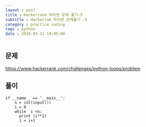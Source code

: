 ```yaml
---
layout : post
title : Hackerrank 파이썬 문제 풀기-5
subtitle : Hackerrak 파이썬 문제풀기 -5
category : practice coding
tags : python
date : 2019-03-11 18:05:00
---
```


## 문제

https://www.hackerrank.com/challenges/python-loops/problem

## 풀이
~~~
if __name__ == '__main__':
    n = int(input())
    i = 0
    while  i <n:
      print (i**2)
      i = i+1

~~~
